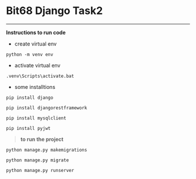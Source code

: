 # Bit68 Django Task2

***
**Instructions to run code**  

- create virtual env
```
python -m venv env 
```

- activate virtual env
```
.venv\Scripts\activate.bat
```
- some installtions
```
pip install django
```

```
pip install djangorestframework
```

```
pip install mysqlclient
```

```
pip install pyjwt
```

> **to run the project**

```
python manage.py makemigrations
```

```
python manage.py migrate
```

```
python manage.py runserver
```

